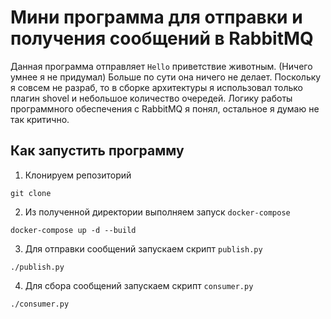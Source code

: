 # Мини программа для отправки и получения сообщений в RabbitMQ

Данная программа отправляет `Hello` приветствие животным. (Ничего умнее я не придумал)
Больше по сути она ничего не делает. 
Поскольку я совсем не разраб, то в сборке архитектуры я использовал только плагин shovel и небольшое количество очередей. 
Логику работы программного обеспечения с RabbitMQ я понял, остальное я думаю не так критично. 

## Как запустить программу

1. Клонируем репозиторий

```
git clone
```

2. Из полученной директории выполняем запуск `docker-compose`

```
docker-compose up -d --build
```

3. Для отправки сообщений запускаем скрипт `publish.py`

```
./publish.py
```

4. Для сбора сообщений запускаем скрипт `consumer.py`

```
./consumer.py
```

